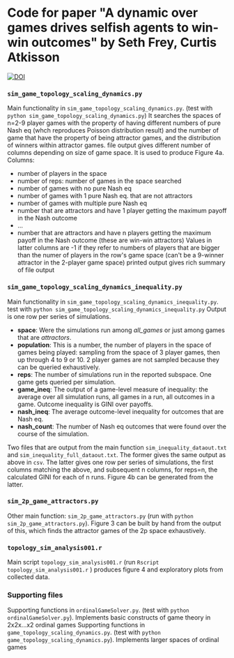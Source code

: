 # Code for paper "A dynamic over games drives selfish agents to win-win outcomes" by Seth Frey, Curtis Atkisson
[![DOI](https://zenodo.org/badge/DOI/10.5281/zenodo.4301086.svg)](https://doi.org/10.5281/zenodo.4301086)

### `sim_game_topology_scaling_dynamics.py`

Main functionality in `sim_game_topology_scaling_dynamics.py`. (test with `python sim_game_topology_scaling_dynamics.py`) 
It searches the spaces of n=2-9 player games with the property of having different numbers of pure Nash eq (whch reproduces Poisson distribution result) and the number of game that have the property of being attractor games, and the distribution of winners within attractor games.
file output gives different number of columns depending on size of game space. It is used to produce Figure 4a. Columns:
 *  number of players in the space
 *  number of reps: number of games in the space searched
 *  number of games with no pure Nash eq
 *  number of games with 1 pure Nash eq. that are not attractors
 *  number of games with multiple pure Nash eq
 *  number that are attractors and have 1 player getting the maximum payoff in the Nash outcome
 *  ...
 *  number that are attractors and have n players getting the maximum payoff in the Nash outcome (these are win-win attractors)
Values in latter columns are -1 if they refer to numbers of players that are bigger than the numer of players in the row's game space (can't be a 9-winner attractor in the 2-player game space)
printed output gives rich summary of file output


### `sim_game_topology_scaling_dynamics_inequality.py`

Main functionality in `sim_game_topology_scaling_dynamics_inequality.py`. test with `python sim_game_topology_scaling_dynamics_inequality.py` 
Output is one row per series of simulations.  
 *  __space__: Were the simulations run among *all_games* or just among games that are *attractors*.
 *  __population__: This is a number, the number of players in the space of games being played: sampling from the space of 3 player games, then up through 4 to 9 or 10.  2 player games are not sampled because they can be queried exhaustively.
 *  __reps__: The number of simulations run in the reported subspace. One game gets queried per simulation.
 *  __game_ineq__: The output of a game-level measure of inequality: the average over all simulation runs, all games in a run, all outcomes in a game. Outcome inequality is GINI over payoffs.
 *  __nash_ineq__: The average outcome-level inequality for outcomes that are Nash eq. 
 *  __nash_count__: The number of Nash eq outcomes that were found over the course of the simulation.

Two files that are output from the main function `sim_inequality_dataout.txt` and `sim_inequality_full_dataout.txt`. The former gives the same output as above in `csv`.  The latter gives one row per series of simulations, the first columns matching the above, and subsequent n columns, for reps=n, the calculated GINI for each of n runs.   Figure 4b can be generated from the latter.


### `sim_2p_game_attractors.py`

Other main function: `sim_2p_game_attractors.py` (run with `python sim_2p_game_attractors.py`). Figure 3 can be built by hand from the output of this, which finds the attractor games of the 2p space exhaustively.

### `topology_sim_analysis001.r`

Main script `topology_sim_analysis001.r` (run `Rscript topology_sim_analysis001.r` ) produces figure 4 and exploratory plots from collected data.

### Supporting files

Supporting functions in `ordinalGameSolver.py`. (test with `python ordinalGameSolver.py`). Implements basic constructs of game theory in 2x2x...x2 ordinal games 
Supporting functions in `game_topology_scaling_dynamics.py`. (test with `python game_topology_scaling_dynamics.py`). Implements larger spaces of ordinal games 

